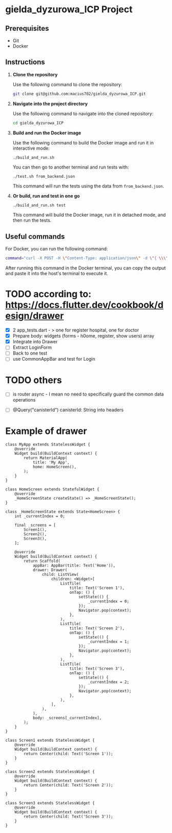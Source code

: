 # gielda_dyzurowa_ICP Project

## Prerequisites

- Git
- Docker

## Instructions

1. **Clone the repository**

    Use the following command to clone the repository:

    ```bash
    git clone git@github.com:macius702/gielda_dyzurowa_ICP.git
    ```

2. **Navigate into the project directory**

    Use the following command to navigate into the cloned repository:

    ```bash
    cd gielda_dyzurowa_ICP
    ```

3. **Build and run the Docker image**

    Use the following command to build the Docker image and run it in interactive mode:

    ```bash
    ./build_and_run.sh
    ```
    You can then go to another terminal and run tests with:
    ```
    ./test.sh from_backend.json
    ```
    This command will run the tests using the data from `from_backend.json`.

4. **Or build, run and test in one go**

    ```
    ./build_and_run.sh test
    ```
    This command will build the Docker image, run it in detached mode, and then run the tests.

## Useful commands

For Docker, you can run the following command:

```bash
command="curl -X POST -H \"Content-Type: application/json\" -d \"{ \\\"hello\\\": \\\"world\\\" }\" \"http://$(dfx canister id d_backend).localhost:$(dfx info webserver-port)\"" ; echo $command
```

After running this command in the Docker terminal, you can copy the output and paste it into the host's terminal to execute it.

# TODO according to: https://docs.flutter.dev/cookbook/design/drawer



- [x] 2 app_tests.dart - > one for register hospital, one for doctor
- [x] Prepare body: widgets (forms - h0ome, register, show users) array 
- [x] Integrate into Drawer
- [ ] Extract LoginForm
- [ ] Back to one test
- [ ] use CommonAppBar and test for Login

# TODO others


- [ ] is router async - I mean no need to specifically guard the common data operations 
- [ ] @Query("canisterId") canisterId: String into headers


# Example of drawer
```
class MyApp extends StatelessWidget {
    @override
    Widget build(BuildContext context) {
        return MaterialApp(
            title: 'My App',
            home: HomeScreen(),
        );
    }
}

class HomeScreen extends StatefulWidget {
    @override
    _HomeScreenState createState() => _HomeScreenState();
}

class _HomeScreenState extends State<HomeScreen> {
    int _currentIndex = 0;

    final _screens = [
        Screen1(),
        Screen2(),
        Screen3(),
    ];

    @override
    Widget build(BuildContext context) {
        return Scaffold(
            appBar: AppBar(title: Text('Home')),
            drawer: Drawer(
                child: ListView(
                    children: <Widget>[
                        ListTile(
                            title: Text('Screen 1'),
                            onTap: () {
                                setState(() {
                                    _currentIndex = 0;
                                });
                                Navigator.pop(context);
                            },
                        ),
                        ListTile(
                            title: Text('Screen 2'),
                            onTap: () {
                                setState(() {
                                    _currentIndex = 1;
                                });
                                Navigator.pop(context);
                            },
                        ),
                        ListTile(
                            title: Text('Screen 3'),
                            onTap: () {
                                setState(() {
                                    _currentIndex = 2;
                                });
                                Navigator.pop(context);
                            },
                        ),
                    ],
                ),
            ),
            body: _screens[_currentIndex],
        );
    }
}

class Screen1 extends StatelessWidget {
    @override
    Widget build(BuildContext context) {
        return Center(child: Text('Screen 1'));
    }
}

class Screen2 extends StatelessWidget {
    @override
    Widget build(BuildContext context) {
        return Center(child: Text('Screen 2'));
    }
}

class Screen3 extends StatelessWidget {
    @override
    Widget build(BuildContext context) {
        return Center(child: Text('Screen 3'));
    }
}

```